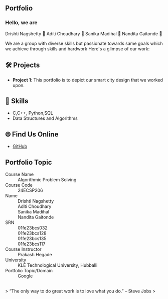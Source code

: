 ## Portfolio

### Hello, we are 
Drishti Nagshetty 👋
Aditi Choudhary 👋
Sanika Madihal 👋
Nandita Gaitonde 👋

We are a group with diverse skills but passionate towards same goals which we achieve through skills and hardwork Here's a glimpse of our work:

## 🛠️ Projects
- **Project 1**: This portfolio is to depict our smart city design that we worked upon.

## 🚀 Skills
- C,C++, Python,SQL
- Data Structures and Algorithms

## 🌐 Find Us Online
- [GitHub](https://github.com/your-github-01fe23bcs128)

## Portfolio Topic

<dl>
<dt>Course Name</dt>
<dd>Algorithmic Problem Solving</dd>
<dt>Course Code</dt>
<dd>24ECSP206</dd>
<dt>Name</dt>
<dd>Drishti Nagshetty</dd>
<dd>Aditi Choudhary</dd>
<dd>Sanika Madihal</dd>
<dd>Nandita Gaitonde</dd>
<dt>SRN</dt>
<dd>01fe23bcs032</dd>
<dd>01fe23bcs128</dd>
<dd>01fe23bcs135</dd>
<dd>01fe23bcs117</dd>
<dt>Course Instructor</dt>
<dd>Prakash Hegade</dd>
<dt>University</dt>
<dd>KLE Technological University, Hubballi</dd>
<dt>Portfolio Topic/Domain</dt>
<dd>Google</dd>
</dl>

<br> 
> “The only way to do great work is to love what you do.” – Steve Jobs
>
